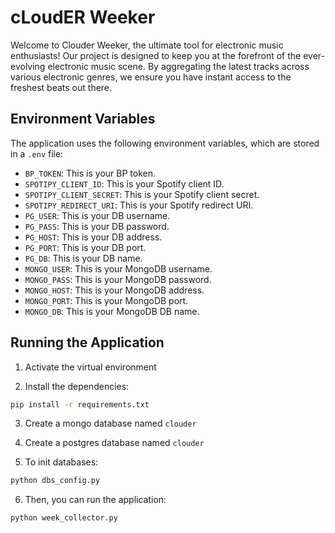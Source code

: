 # сLoudER Weeker
Welcome to Clouder Weeker, the ultimate tool for electronic music enthusiasts! Our project is designed to keep you at the forefront of the ever-evolving electronic music scene. By aggregating the latest tracks across various electronic genres, we ensure you have instant access to the freshest beats out there.

## Environment Variables

The application uses the following environment variables, which are stored in a `.env` file:

- `BP_TOKEN`: This is your BP token.
- `SPOTIPY_CLIENT_ID`: This is your Spotify client ID.
- `SPOTIPY_CLIENT_SECRET`: This is your Spotify client secret.
- `SPOTIPY_REDIRECT_URI`: This is your Spotify redirect URI.
- `PG_USER`: This is your DB username.
- `PG_PASS`: This is your DB password.
- `PG_HOST`: This is your DB address.
- `PG_PORT`: This is your DB port.
- `PG_DB`: This is your DB name.
- `MONGO_USER`: This is your MongoDB username.
- `MONGO_PASS`: This is your MongoDB password.
- `MONGO_HOST`: This is your MongoDB address.
- `MONGO_PORT`: This is your MongoDB port.
- `MONGO_DB`: This is your MongoDB DB name.


## Running the Application
1. Activate the virtual environment

2. Install the dependencies:
```bash
pip install -r requirements.txt
```

3. Create a mongo database named `clouder`
4. Create a postgres database named `clouder`

5. To init databases:
```bash
python dbs_config.py
```

6. Then, you can run the application:
```bash
python week_collector.py
```